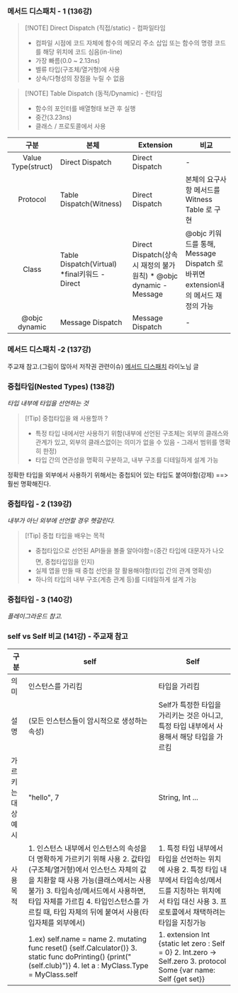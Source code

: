### 메서드 디스패치 - 1 (136강)
> [!NOTE] Direct Dispatch (직접/static) - 컴파일타임
> - 컴파일 시점에 코드 자체에 함수의 메모리 주소 삽입 또는 함수의 명령 코드를 해당 위치에 코드 심음(in-line)
> - 가장 빠름(0.0 ~ 2.13ns)
> - 벨류 타입(구조체/열거형)에 사용
> - 상속/다형성의 장점을 누릴 수 없음

> [!NOTE] Table Dispatch (동적/Dynamic) - 런타임
> - 함수의 포인터를 배열형태 보관 후 실행
> - 중간(3.23ns)
> - 클래스 / 프로토콜에서 사용

|         구분         | 본체                                         | Extension                                                | 비교                                                           |
| :----------------: | ------------------------------------------ | -------------------------------------------------------- | ------------------------------------------------------------ |
| Value Type(struct) | Direct Dispatch                            | Direct Dispatch                                          | -                                                            |
|      Protocol      | Table Dispatch(Witness)                    | Direct Dispatch                                          | 본체의 요구사항 메서드를 Witness Table 로 구현                             |
|       Class        | Table Dispatch(Virtual) *final키워드 - Direct | Direct Dispatch(상속시 재정의 불가 원칙) * @objc dynamic - Message | @objc 키워드를 통해, Message Dispatch 로 바뀌면 extension내의 메서드 재정의 가능 |
|   @objc dynamic    | Message Dispatch                           | Message Dispatch                                         | -                                                            |
### 메서드 디스패치 -2 (137강)
주교재 참고.(그림이 많아서 저작권 관련이슈)
[메서드 디스패치](https://jcsoohwancho.github.io/2019-11-01-Swift%EC%9D%98-Dispatch-%EA%B7%9C%EC%B9%99/) 라이노님 글
### 중첩타입(Nested Types) (138강)
*타입 내부에 타입을 선언하는 것*
> [!Tip] 중첩타입을 왜 사용할까 ? 
> - 특정 타입 내에서만 사용하기 위함(내부에 선언된 구조체는 외부의 클래스와 관계가 있고, 외부의 클래스없이는 의미가 없을 수 있음 - 그래서 범위를 명확히 한정)
> - 타입 간의 연관성을 명확히 구분하고, 내부 구조를 디테일하게 설계 가능

정확한 타입을 외부에서 사용하기 위해서는 중첩되어 있는 타입도 붙여야함(강제) ==> 훨씬 명확해진다.
### 중첩타입 - 2 (139강)
*내부가 아닌 외부에 선언할 경우 헷갈린다.*
> [!Tip] 중첩 타입을 배우는 목적
> - 중첩타입으로 선언된 API들을 볼줄 알아야함⭐️(중간 타입에 대문자가 나오면, 중첩타입임을 인지)
> - 실제 앱을 만들 때 중첩 선언을 잘 활용해야함(타입 간의 관계 명확성)
> - 하나의 타입의 내부 구조(계층 관계 등)를 디테일하게 설계 가능
### 중첩타입 - 3 (140강)
*플레이그라운드 참고.*
### self vs Self  비교 (141강) - 주교재 참고
| 구분 | self | Self |
| ---- | ---- | ---- |
| 의미 | 인스턴스를 가리킴 | 타입을 가리킴 |
| 설명 | (모든 인스턴스들이 암시적으로 생성하는 속성) | Self가 특정한 타입을 가리키는 것은 아니고, 특정 타입 내부에서 사용해서 해당 타입을 가르킴 |
| 가르키는 대상 예시 | "hello", 7 | String, Int ... |
| 사용 목적 | 1. 인스턴스 내부에서 인스턴스의 속성을 더 명확하게 가르키기 위해 사용 2. 값타입(구조체/열거형)에서 인스턴스 자체의 값을 치환할 때 사용 가능(클래스에서는 사용 불가) 3. 타입속성/메서드에서 사용하면, 타입 자체를 가르킴 4. 타입인스턴스를 가르킬 때, 타입 자체의 뒤에 붙여서 사용(타입자체를 외부에서) | 1. 특정 타입 내부에서 타입을 선언하는 위치에 사용 2. 특정 타입 내부에서 타입속성/메서드를 지칭하는 위치에서 타입 대신 사용 3. 프로토콜에서 채택하려는 타입을 지칭가능 |
|  | 1.ex) self.name = name 2. mutating func reset() {self.Calculator()} 3. static func doPrinting() {print("\(self.club)")} 4. let a : MyClass.Type = MyClass.self | 1. extension Int {static let zero : Self = 0} 2. Int.zero -> Self.zero 3. protocol Some {var name: Self {get set}} |


